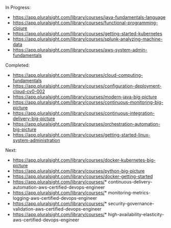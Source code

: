 In Progress:

* https://app.pluralsight.com/library/courses/java-fundamentals-language
* https://app.pluralsight.com/library/courses/functional-programming-clojure
* https://app.pluralsight.com/library/courses/getting-started-kubernetes
* https://app.pluralsight.com/library/courses/splunk-analyzing-machine-data
* https://app.pluralsight.com/library/courses/aws-system-admin-fundamentals

Completed:
* https://app.pluralsight.com/library/courses/cloud-computing-fundamentals
* https://app.pluralsight.com/library/courses/configuration-deployment-cloud-cv0-002
* https://app.pluralsight.com/library/courses/modern-java-big-picture
* https://app.pluralsight.com/library/courses/continuous-monitoring-big-picture
* https://app.pluralsight.com/library/courses/continuous-integration-delivery-big-picture
* https://app.pluralsight.com/library/courses/orchestration-automation-big-picture
* https://app.pluralsight.com/library/courses/getting-started-linux-system-administration

Next:
* https://app.pluralsight.com/library/courses/docker-kubernetes-big-picture
* https://app.pluralsight.com/library/courses/python-big-picture
* https://app.pluralsight.com/library/courses/docker-getting-started
* https://app.pluralsight.com/library/courses/* continuous-delivery-automation-aws-certified-devops-engineer
* https://app.pluralsight.com/library/courses/* monitoring-metrics-logging-aws-certified-devops-engineer
* https://app.pluralsight.com/library/courses/* security-governance-validation-aws-certified-devops-engineer
* https://app.pluralsight.com/library/courses/* high-availability-elasticity-aws-certified-devops-engineer
